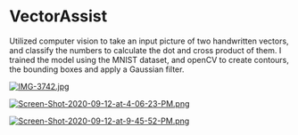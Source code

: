 # VectorAssist
Utilized computer vision to take an input picture of two handwritten vectors, and classify the numbers to calculate the dot and cross product of them. I trained the model using the MNIST dataset, and openCV to create contours, the bounding boxes and apply a Gaussian filter.

[![IMG-3742.jpg](https://i.postimg.cc/ZYdbMT7f/IMG-3742.jpg)](https://postimg.cc/BtJf8GGD)

[![Screen-Shot-2020-09-12-at-4-06-23-PM.png](https://i.postimg.cc/q71VzFm6/Screen-Shot-2020-09-12-at-4-06-23-PM.png)](https://postimg.cc/jWnk1MYR)

[![Screen-Shot-2020-09-12-at-9-45-52-PM.png](https://i.postimg.cc/8CYGZ3hQ/Screen-Shot-2020-09-12-at-9-45-52-PM.png)](https://postimg.cc/94ysML8J)
